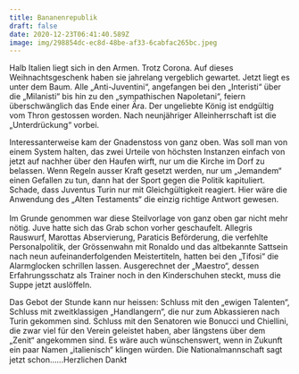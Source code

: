 ```yaml
---
title: Bananenrepublik
draft: false
date: 2020-12-23T06:41:40.589Z
image: img/298854dc-ec8d-48be-af33-6cabfac265bc.jpeg
---
```

Halb Italien liegt sich in den Armen. Trotz Corona. Auf dieses Weihnachtsgeschenk haben sie jahrelang vergeblich gewartet. Jetzt liegt es unter dem Baum. Alle „Anti-Juventini“, angefangen bei den „Interisti“ über die „Milanisti“ bis hin zu den „sympathischen Napoletani“, feiern überschwänglich das Ende einer Ära. Der ungeliebte König ist endgültig vom Thron gestossen worden. Nach neunjähriger Alleinherrschaft ist die „Unterdrückung“ vorbei. 

Interessanterweise kam der Gnadenstoss von ganz oben. Was soll man von einem System halten, das zwei Urteile von höchsten Instanzen einfach von jetzt auf nachher über den Haufen wirft, nur um die Kirche im Dorf zu belassen. Wenn Regeln ausser Kraft gesetzt werden, nur um „Jemandem“ einen Gefallen zu tun, dann hat der Sport gegen die Politik kapituliert. Schade, dass Juventus Turin nur mit Gleichgültigkeit reagiert. Hier wäre die Anwendung des „Alten Testaments“ die einzig richtige Antwort gewesen. \
\
Im Grunde genommen war diese Steilvorlage von ganz oben gar nicht mehr nötig. Juve hatte sich das Grab schon vorher geschaufelt. Allegris Rauswurf, Marottas Abservierung, Paraticis Beförderung, die verfehlte Personalpolitik, der Grössenwahn mit Ronaldo und das altbekannte Sattsein nach neun aufeinanderfolgenden Meistertiteln, hatten bei den „Tifosi“ die Alarmglocken schrillen lassen. Ausgerechnet der „Maestro“, dessen Erfahrungsschatz als Trainer noch in den Kinderschuhen steckt, muss die Suppe jetzt auslöffeln.

Das Gebot der Stunde kann nur heissen: Schluss mit den „ewigen Talenten“, Schluss mit zweitklassigen „Handlangern“, die nur zum Abkassieren nach Turin gekommen sind. Schluss mit den Senatoren wie Bonucci und Chiellini, die zwar viel für den Verein geleistet haben, aber längstens über dem „Zenit“ angekommen sind. Es wäre auch wünschenswert, wenn in Zukunft ein paar Namen „italienisch“ klingen würden. Die Nationalmannschaft sagt jetzt schon......Herzlichen Dank❗️